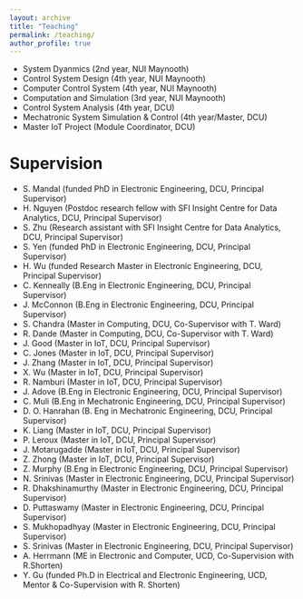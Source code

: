 ```yaml
---
layout: archive
title: "Teaching"
permalink: /teaching/
author_profile: true
---
```


* System Dyanmics (2nd year, NUI Maynooth)
* Control System Design (4th year, NUI Maynooth)
* Computer Control System (4th year, NUI Maynooth)
* Computation and Simulation (3rd year, NUI Maynooth)
* Control System Analysis (4th year, DCU)
* Mechatronic System Simulation & Control (4th year/Master, DCU)
* Master IoT Project (Module Coordinator, DCU)

Supervision
======
* S. Mandal (funded PhD in Electronic Engineering, DCU, Principal Supervisor)
* H. Nguyen (Postdoc research fellow with SFI Insight Centre for Data Analytics, DCU, Principal Supervisor)
* S. Zhu (Research assistant with SFI Insight Centre for Data Analytics, DCU, Principal Supervisor)
* S. Yen (funded PhD in Electronic Engineering, DCU, Principal Supervisor)
* H. Wu (funded Research Master in Electronic Engineering, DCU, Principal Supervisor)
* C. Kenneally (B.Eng in Electronic Engineering, DCU, Principal Supervisor)
* J. McConnon (B.Eng in Electronic Engineering, DCU, Principal Supervisor)
* S. Chandra (Master in Computing, DCU, Co-Supervisor with T. Ward)
* R. Dande (Master in Computing, DCU, Co-Supervisor with T. Ward)  
* J. Good (Master in IoT, DCU, Principal Supervisor)
* C. Jones (Master in IoT, DCU, Principal Supervisor)
* J. Zhang (Master in IoT, DCU, Principal Supervisor)
* X. Wu (Master in IoT, DCU, Principal Supervisor)
* R. Namburi (Master in IoT, DCU, Principal Supervisor)
* J. Adove (B.Eng in Electronic Engineering, DCU, Principal Supervisor)
* C. Muli (B.Eng in Mechatronic Engineering, DCU, Principal Supervisor)
* D. O. Hanrahan (B. Eng in Mechatronic Engineering, DCU, Principal Supervisor)
* K. Liang (Master in IoT, DCU, Principal Supervisor)
* P. Leroux (Master in IoT, DCU, Principal Supervisor)
* J. Motarugadde (Master in IoT, DCU, Principal Supervisor)
* Z. Zhong (Master in IoT, DCU, Principal Supervisor)
* Z. Murphy (B.Eng in Electronic Engineering, DCU, Principal Supervisor)
* N. Srinivas (Master in Electronic Engineering, DCU, Principal Supervisor)
* R. Dhakshinamurthy (Master in Electronic Engineering, DCU, Principal Supervisor)
* D. Puttaswamy (Master in Electronic Engineering, DCU, Principal Supervisor)
* S. Mukhopadhyay (Master in Electronic Engineering, DCU, Principal Supervisor)
* S. Srinivas (Master in Electronic Engineering, DCU, Principal Supervisor)
* A. Herrmann (ME in Electronic and Computer, UCD, Co-Supervision with R.Shorten)
* Y. Gu (funded Ph.D in Electrical and Electronic Engineering, UCD, Mentor & Co-Supervision with R. Shorten)